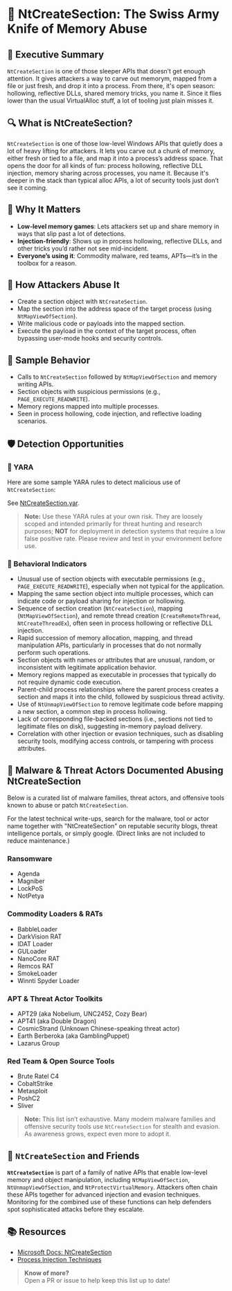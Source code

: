 # 🧪 NtCreateSection: The Swiss Army Knife of Memory Abuse

## 🚀 Executive Summary

`NtCreateSection` is one of those sleeper APIs that doesn’t get enough attention. It gives attackers a way to carve out memorym, mapped from a file or just fresh, and drop it into a process. From there, it's open season: hollowing, reflective DLLs, shared memory tricks, you name it. Since it flies lower than the usual VirtualAlloc stuff, a lot of tooling just plain misses it.

## 🔍 What is NtCreateSection?

`NtCreateSection` is one of those low-level Windows APIs that quietly does a lot of heavy lifting for attackers. It lets you carve out a chunk of memory, either fresh or tied to a file, and map it into a process’s address space. That opens the door for all kinds of fun: process hollowing, reflective DLL injection, memory sharing across processes, you name it. Because it's deeper in the stack than typical alloc APIs, a lot of security tools just don’t see it coming.

## 🚩 Why It Matters

 - **Low-level memory games**: Lets attackers set up and share memory in ways that slip past a lot of detections.
 - **Injection-friendly**: Shows up in process hollowing, reflective DLLs, and other tricks you’d rather not see mid-incident.
 - **Everyone’s using it**: Commodity malware, red teams, APTs—it’s in the toolbox for a reason.

## 🧬 How Attackers Abuse It

- Create a section object with `NtCreateSection`.
- Map the section into the address space of the target process (using `NtMapViewOfSection`).
- Write malicious code or payloads into the mapped section.
- Execute the payload in the context of the target process, often bypassing user-mode hooks and security controls.

## 🧵 Sample Behavior

- Calls to `NtCreateSection` followed by `NtMapViewOfSection` and memory writing APIs.
- Section objects with suspicious permissions (e.g., `PAGE_EXECUTE_READWRITE`).
- Memory regions mapped into multiple processes.
- Seen in process hollowing, code injection, and reflective loading scenarios.

## 🛡️ Detection Opportunities

### 🔹 YARA

Here are some sample YARA rules to detect malicious use of `NtCreateSection`: 

See [NtCreateSection.yar](./NtCreateSection.yar).

> **Note:** Use these YARA rules at your own risk. They are loosely scoped and intended primarily for threat hunting and research purposes; **NOT** for deployment in detection systems that require a low false positive rate. Please review and test in your environment before use.

### 🔹 Behavioral Indicators

- Unusual use of section objects with executable permissions (e.g., `PAGE_EXECUTE_READWRITE`), especially when not typical for the application.
- Mapping the same section object into multiple processes, which can indicate code or payload sharing for injection or hollowing.
- Sequence of section creation (`NtCreateSection`), mapping (`NtMapViewOfSection`), and remote thread creation (`CreateRemoteThread`, `NtCreateThreadEx`), often seen in process hollowing or reflective DLL injection.
- Rapid succession of memory allocation, mapping, and thread manipulation APIs, particularly in processes that do not normally perform such operations.
- Section objects with names or attributes that are unusual, random, or inconsistent with legitimate application behavior.
- Memory regions mapped as executable in processes that typically do not require dynamic code execution.
- Parent-child process relationships where the parent process creates a section and maps it into the child, followed by suspicious thread activity.
- Use of `NtUnmapViewOfSection` to remove legitimate code before mapping a new section, a common step in process hollowing.
- Lack of corresponding file-backed sections (i.e., sections not tied to legitimate files on disk), suggesting in-memory payload delivery.
- Correlation with other injection or evasion techniques, such as disabling security tools, modifying access controls, or tampering with process attributes.

## 🦠 Malware & Threat Actors Documented Abusing NtCreateSection

Below is a curated list of malware families, threat actors, and offensive tools known to abuse or patch `NtCreateSection`.  

For the latest technical write-ups, search for the malware, tool or actor name together with "NtCreateSection" on reputable security blogs, threat intelligence portals, or simply google. (Direct links are not included to reduce maintenance.)

### **Ransomware**
- Agenda
- Magniber
- LockPoS
- NotPetya

### **Commodity Loaders & RATs**
 - BabbleLoader
 - DarkVision RAT
 - IDAT Loader
 - GULoader
 - NanoCore RAT
 - Remcos RAT
 - SmokeLoader
 - Winnti Spyder Loader

### **APT & Threat Actor Toolkits**
 - APT29 (aka Nobelium, UNC2452, Cozy Bear)
 - APT41 (aka Double Dragon)
 - CosmicStrand (Unknown Chinese-speaking threat actor)
 - Earth Berberoka (aka GamblingPuppet)
 - Lazarus Group 

### **Red Team & Open Source Tools**
 - Brute Ratel C4
 - CobaltStrike
 - Metasploit
 - PoshC2
 - Sliver

> **Note:** This list isn’t exhaustive. Many modern malware families and offensive security tools use `NtCreateSection` for stealth and evasion. As awareness grows, expect even more to adopt it.

## 🧵 `NtCreateSection` and Friends

**`NtCreateSection`** is part of a family of native APIs that enable low-level memory and object manipulation, including `NtMapViewOfSection`, `NtUnmapViewOfSection`, and `NtProtectVirtualMemory`. Attackers often chain these APIs together for advanced injection and evasion techniques. Monitoring for the combined use of these functions can help defenders spot sophisticated attacks before they escalate.

## 📚 Resources

- [Microsoft Docs: NtCreateSection](https://learn.microsoft.com/en-us/windows/win32/api/winnt/nf-winnt-ntcreatesection)
- [Process Injection Techniques](https://attack.mitre.org/techniques/T1055/)

> **Know of more?**  
> Open a PR or issue to help keep this list up to date!